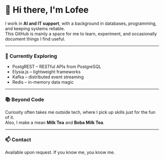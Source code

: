 # 👋 Hi there, I'm Lofee

I work in **AI and IT support**, with a background in databases, programming, and keeping systems reliable.  
This GitHub is mainly a space for me to learn, experiment, and occasionally document things I find useful.  

---

### 🌱 Currently Exploring
- PostgREST – RESTful APIs from PostgreSQL  
- Elysia.js – lightweight frameworks  
- Kafka – distributed event streaming  
- Redis – in-memory data magic  

---

### 📚 Beyond Code
Curiosity often takes me outside tech, where I pick up skills just for the fun of it.  
Also, I make a mean **Milk Tea** and **Boba Milk Tea**.  

---

### 📫 Contact
Available upon request. If you know me, you know me.